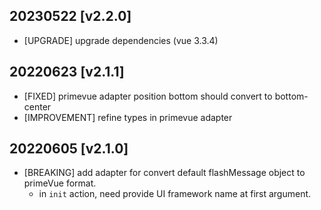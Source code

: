 ## 20230522 [v2.2.0]

- [UPGRADE] upgrade dependencies (vue 3.3.4)

## 20220623 [v2.1.1]

- [FIXED] primevue adapter position bottom should convert to bottom-center
- [IMPROVEMENT] refine types in primevue adapter

## 20220605 [v2.1.0]

- [BREAKING] add adapter for convert default flashMessage object to primeVue format.
  - in `init` action, need provide UI framework name at first argument.
